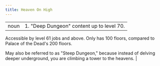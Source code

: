 ```yaml
---
title: Heaven On High
---
```

| | |
| --- | --- |
| noun | 1.  	"Deep Dungeon" content up to level 70. 

Accessible by level 61 jobs and above. Only has 100 floors, compared to Palace of the Dead's 200 floors. 

May also be referred to as "Steep Dungeon," because instead of delving deeper underground, you are climbing a tower to the heavens.	|
